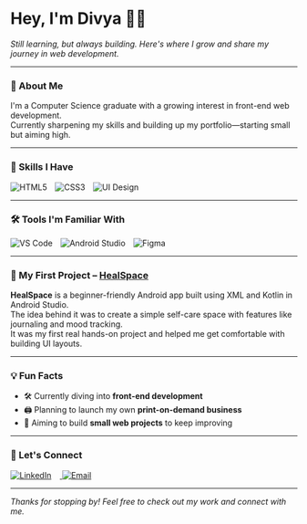 # Hey, I'm Divya 👩‍💻

_Still learning, but always building. Here's where I grow and share my journey in web development._

---

### 🌱 About Me

I'm a Computer Science graduate with a growing interest in front-end web development.  
Currently sharpening my skills and building up my portfolio—starting small but aiming high.

---

### 🧠 Skills I Have

<p>
  <img src="https://img.icons8.com/color/48/html-5--v1.png" alt="HTML5" style="margin-right:10px;" />
  <img src="https://img.icons8.com/color/48/css3.png" alt="CSS3" style="margin-right:10px;" />
  <img src="https://img.icons8.com/ios-filled/50/design.png" alt="UI Design" />
</p>

---

### 🛠️ Tools I'm Familiar With

<p>
  <img src="https://img.icons8.com/color/48/visual-studio-code-2019.png" alt="VS Code" style="margin-right:10px;" />
  <img src="https://img.icons8.com/color/48/android-studio--v2.png" alt="Android Studio" style="margin-right:10px;" />
  <img src="https://img.icons8.com/color/48/figma--v1.png" alt="Figma" />
</p>

---

### 📂 My First Project – [HealSpace](https://github.com/divya-dev24/HealSpace)

**HealSpace** is a beginner-friendly Android app built using XML and Kotlin in Android Studio.  
The idea behind it was to create a simple self-care space with features like journaling and mood tracking.  
It was my first real hands-on project and helped me get comfortable with building UI layouts.

---

### 💡 Fun Facts

- 🛠️ Currently diving into **front-end development**  
- 🖨️ Planning to launch my own **print-on-demand business**  
- 🌱 Aiming to build **small web projects** to keep improving

---

### 🤝 Let's Connect

<p align="left">
  <a href="https://www.linkedin.com/in/divya-r-593678253" target="_blank">
    <img src="https://img.icons8.com/color/48/linkedin.png" alt="LinkedIn" style="margin-right:15px;" />
  </a>
  <a href="mailto:divya24ioi@gmail.com" target="_blank">
    <img src="https://img.icons8.com/fluency/48/new-post.png" alt="Email" />
  </a>
</p>

---

_Thanks for stopping by! Feel free to check out my work and connect with me._  

